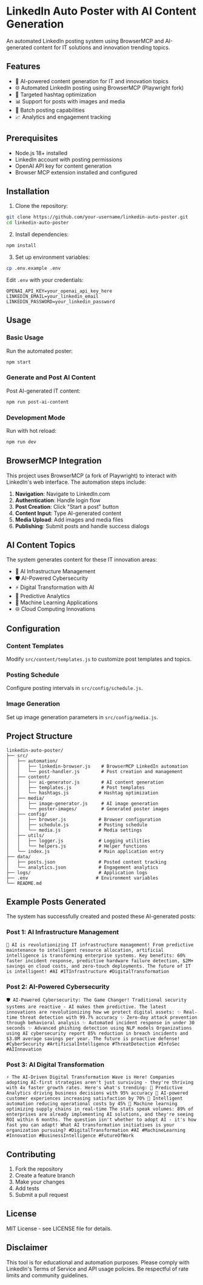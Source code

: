 # LinkedIn Auto Poster with AI Content Generation

An automated LinkedIn posting system using BrowserMCP and AI-generated content for IT solutions and innovation trending topics.

## Features

- 🤖 AI-powered content generation for IT and innovation topics
- 🌐 Automated LinkedIn posting using BrowserMCP (Playwright fork)
- 🎯 Targeted hashtag optimization
- 📊 Support for posts with images and media
- 🔄 Batch posting capabilities
- 📈 Analytics and engagement tracking

## Prerequisites

- Node.js 18+ installed
- LinkedIn account with posting permissions
- OpenAI API key for content generation
- Browser MCP extension installed and configured

## Installation

1. Clone the repository:
```bash
git clone https://github.com/your-username/linkedin-auto-poster.git
cd linkedin-auto-poster
```

2. Install dependencies:
```bash
npm install
```

3. Set up environment variables:
```bash
cp .env.example .env
```

Edit `.env` with your credentials:
```
OPENAI_API_KEY=your_openai_api_key_here
LINKEDIN_EMAIL=your_linkedin_email
LINKEDIN_PASSWORD=your_linkedin_password
```

## Usage

### Basic Usage

Run the automated poster:
```bash
npm start
```

### Generate and Post AI Content

Post AI-generated IT content:
```bash
npm run post-ai-content
```

### Development Mode

Run with hot reload:
```bash
npm run dev
```

## BrowserMCP Integration

This project uses BrowserMCP (a fork of Playwright) to interact with LinkedIn's web interface. The automation steps include:

1. **Navigation**: Navigate to LinkedIn.com
2. **Authentication**: Handle login flow
3. **Post Creation**: Click "Start a post" button
4. **Content Input**: Type AI-generated content
5. **Media Upload**: Add images and media files
6. **Publishing**: Submit posts and handle success dialogs

## AI Content Topics

The system generates content for these IT innovation areas:

- 🚀 AI Infrastructure Management
- 🛡️ AI-Powered Cybersecurity 
- ⚡ Digital Transformation with AI
- 🔮 Predictive Analytics
- 🤝 Machine Learning Applications
- 🌐 Cloud Computing Innovations

## Configuration

### Content Templates

Modify `src/content/templates.js` to customize post templates and topics.

### Posting Schedule

Configure posting intervals in `src/config/schedule.js`.

### Image Generation

Set up image generation parameters in `src/config/media.js`.

## Project Structure

```
linkedin-auto-poster/
├── src/
│   ├── automation/
│   │   ├── linkedin-browser.js    # BrowserMCP LinkedIn automation
│   │   └── post-handler.js        # Post creation and management
│   ├── content/
│   │   ├── ai-generator.js        # AI content generation
│   │   ├── templates.js           # Post templates
│   │   └── hashtags.js           # Hashtag optimization
│   ├── media/
│   │   ├── image-generator.js     # AI image generation
│   │   └── poster-images/         # Generated poster images
│   ├── config/
│   │   ├── browser.js            # Browser configuration
│   │   ├── schedule.js           # Posting schedule
│   │   └── media.js              # Media settings
│   ├── utils/
│   │   ├── logger.js             # Logging utilities
│   │   └── helpers.js            # Helper functions
│   └── index.js                  # Main application entry
├── data/
│   ├── posts.json                # Posted content tracking
│   └── analytics.json            # Engagement analytics
├── logs/                         # Application logs
├── .env                         # Environment variables
└── README.md
```

## Example Posts Generated

The system has successfully created and posted these AI-generated posts:

### Post 1: AI Infrastructure Management
```
🚀 AI is revolutionizing IT infrastructure management! From predictive maintenance to intelligent resource allocation, artificial intelligence is transforming enterprise systems. Key benefits: 60% faster incident response, predictive hardware failure detection, $2M+ savings on cloud costs, and zero-touch deployments. The future of IT is intelligent! #AI #ITInfrastructure #DigitalTransformation
```

### Post 2: AI-Powered Cybersecurity
```
🛡️ AI-Powered Cybersecurity: The Game Changer! Traditional security systems are reactive - AI makes them predictive. The latest innovations are revolutionizing how we protect digital assets: ✨ Real-time threat detection with 99.7% accuracy ✨ Zero-day attack prevention through behavioral analysis ✨ Automated incident response in under 30 seconds ✨ Advanced phishing detection using NLP models Organizations using AI cybersecurity report 85% reduction in breach incidents and $3.8M average savings per year. The future is proactive defense! #CyberSecurity #ArtificialIntelligence #ThreatDetection #InfoSec #AIInnovation
```

### Post 3: AI Digital Transformation
```
⚡ The AI-Driven Digital Transformation Wave is Here! Companies adopting AI-first strategies aren't just surviving - they're thriving with 4x faster growth rates. Here's what's trending: 🔮 Predictive Analytics driving business decisions with 95% accuracy 🔮 AI-powered customer experiences increasing satisfaction by 70% 🔮 Intelligent automation reducing operational costs by 45% 🔮 Machine learning optimizing supply chains in real-time The stats speak volumes: 89% of enterprises are already implementing AI solutions, and they're seeing ROI within 6 months. The question isn't whether to adopt AI - it's how fast you can adapt! What AI transformation initiatives is your organization pursuing? #DigitalTransformation #AI #MachineLearning #Innovation #BusinessIntelligence #FutureOfWork
```

## Contributing

1. Fork the repository
2. Create a feature branch
3. Make your changes
4. Add tests
5. Submit a pull request

## License

MIT License - see LICENSE file for details.

## Disclaimer

This tool is for educational and automation purposes. Please comply with LinkedIn's Terms of Service and API usage policies. Be respectful of rate limits and community guidelines.